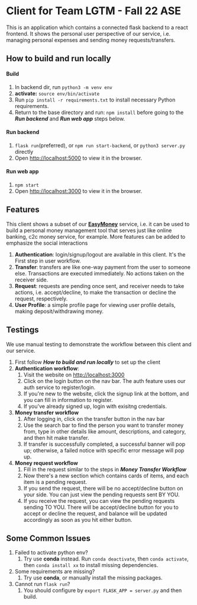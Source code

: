 # Client for Team LGTM - Fall 22 ASE

This is an application which contains a connected flask backend to a react frontend. It shows the personal user perspective of our service, i.e. managing personal expenses and sending money requests/transfers.

## How to build and run locally
#### Build
1. In backend dir, run ```python3 -m venv env```
2. **activate:** `source env/bin/activate`
3. Run `pip install -r requirements.txt` to install necessary Python requirements.
4. Return to the base directory and run: `npm install` before going to the ***Run backend*** and ***Run web app*** steps below.

#### Run backend
1. `flask run`(preferred), or  `npm run start-backend`, or `python3 server.py` directly
2. Open [http://localhost:5000](http://localhost:5000) to view it in the browser.

#### Run web app
1. `npm start`
2. Open [http://localhost:3000](http://localhost:3000) to view it in the browser.

## Features
This client shows a subset of our **[EasyMoney](https://github.com/howieraem/COMS4156-ASE)** service, i.e. it can be used to build a personal money management tool that serves just like online banking, c2c money service, for example. More features can be added to emphasize the social interactions 
1. **Authentication**: login/signup/logout are available in this client. It's the First step in user workflow.
2. **Transfer**: transfers are like one-way payment from the user to someone else. Transactions are executed immediately. No actions taken on the receiver side.
3. **Request**: requests are pending once sent, and receiver needs to take actions, i.e. accept/decline, to make the transaction or decline the request, respectively.
4. **User Profile**: a simple profile page for viewing user profile details, making deposit/withdrawing money.

## Testings
We use manual testing to demonstrate the workflow between this client and our service.
1. First follow ***How to build and run locally*** to set up the client
2. **Authentication workflow**: 
   1. Visit the website on [http://localhost:3000](http://localhost:3000)
   2. Click on the login button on the nav bar. The auth feature uses our auth service to register/login. 
   3. If you're new to the website, click the signup link at the bottom, and you can fill in information to register.
   4. If you've already signed up, login with exisitng credentials.
3. **Money transfer workflow**
   1. After logging in, click on the transfer button in the nav bar
   2. Use the search bar to find the person you want to transfer money from, type in other details like amount, descriptions, and category, and then hit make transfer.
   3. If transfer is successfully completed, a successful banner will pop up; otherwise, a failed notice with specific error message will pop up.
4. **Money request workflow**
   1. Fill in the request similar to the steps in ***Money Transfer Workflow***
   2. Now there's a new section which contains cards of items, and each item is a pending request.
   3. If you send the request, there will be no accept/decline button on your side. You can just view the pending requests sent BY YOU.
   4. If you receive the request, you can view the pending requests sending TO YOU. There will be accept/decline button for you to accept or decline the request, and balance will be updated accordingly as soon as you hit either button.


## Some Common Issues
1. Failed to activate python env?
   1. Try use **conda** instead. Run `conda deactivate`, then `conda activate`, then `conda install xx` to install missing dependencies.
2. Some requirements are missing?
   1. Try use **conda**, or manually install the missing packages.
3. Cannot run `flask run`?
   1. You should configure by `export FLASK_APP = server.py` and then build. 

